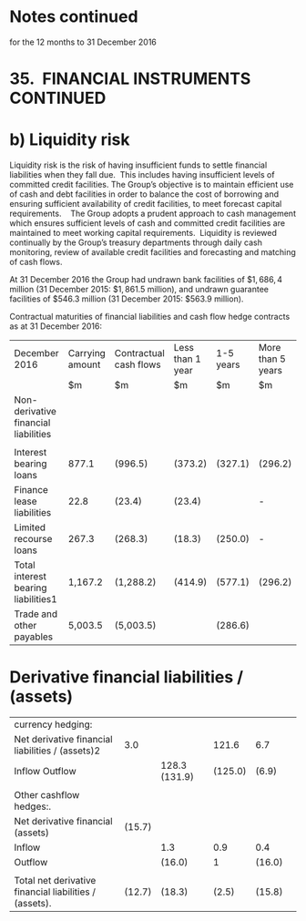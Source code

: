 # Notes continued

for the 12 months to 31 December 2016

# 35.  FINANCIAL INSTRUMENTS CONTINUED

# b) Liquidity risk

Liquidity risk is the risk of having insufficient funds to settle financial liabilities when they fall due.  This includes having insufficient levels of committed credit facilities. The Group’s objective is to maintain efficient use of cash and debt facilities in order to balance the cost of borrowing and ensuring sufficient availability of credit facilities, to meet forecast capital requirements.    The Group adopts a prudent approach to cash management which ensures sufficient levels of cash and committed credit facilities are maintained to meet working capital requirements.  Liquidity is reviewed continually by the Group’s treasury departments through daily cash monitoring, review of available credit facilities and forecasting and matching of cash flows.

At 31 December 2016 the Group had undrawn bank facilities of $\$ 1,686,4$ million (31 December 2015: $\$ 1,861.5$ million), and undrawn guarantee facilities of $\$ 546.3$ million (31 December 2015: $\$ 563.9$ million).

Contractual maturities of financial liabilities and cash flow hedge contracts as at 31 December 2016:

<table><tr><td>December 2016</td><td>Carrying amount</td><td>Contractual cash flows</td><td>Less than 1 year</td><td>1-5 years</td><td>More than 5 years</td></tr><tr><td></td><td>$m</td><td>$m</td><td>$m</td><td>$m</td><td>$m</td></tr><tr><td>Non-derivative financial liabilities</td><td></td><td></td><td></td><td></td><td></td></tr><tr><td></td><td></td><td></td><td></td><td></td><td></td></tr><tr><td>Interest bearing loans</td><td>877.1</td><td>(996.5)</td><td>(373.2)</td><td>(327.1)</td><td>(296.2)</td></tr><tr><td>Finance lease liabilities</td><td>22.8</td><td>(23.4)</td><td>(23.4)</td><td></td><td>-</td></tr><tr><td>Limited recourse loans</td><td>267.3</td><td>(268.3)</td><td>(18.3)</td><td>(250.0)</td><td>-</td></tr><tr><td>Total interest bearing liabilities1</td><td>1,167.2</td><td>(1,288.2)</td><td>(414.9)</td><td>(577.1)</td><td>(296.2)</td></tr><tr><td>Trade and other payables</td><td>5,003.5</td><td>(5,003.5)</td><td></td><td>(286.6)</td><td></td></tr></table>

# Derivative financial liabilities / (assets)

<table><tr><td colspan="2">currency hedging:</td><td colspan="4"></td></tr><tr><td>Net derivative financial liabilities / (assets)2</td><td>3.0</td><td></td><td>121.6</td><td>6.7</td><td></td></tr><tr><td>Inflow Outflow</td><td></td><td>128.3 (131.9)</td><td>(125.0)</td><td>(6.9)</td><td></td></tr><tr><td></td><td></td><td></td><td></td><td></td><td></td></tr><tr><td>Other cashflow hedges:.</td><td></td><td></td><td></td><td></td><td></td></tr><tr><td>Net derivative financial (assets)</td><td>(15.7)</td><td></td><td></td><td></td><td></td></tr><tr><td>Inflow</td><td></td><td>1.3</td><td>0.9</td><td>0.4</td><td></td></tr><tr><td>Outflow</td><td></td><td>(16.0)</td><td>1</td><td>(16.0)</td><td></td></tr><tr><td></td><td></td><td></td><td></td><td></td><td></td></tr><tr><td>Total net derivative financial liabilities / (assets).</td><td>(12.7)</td><td>(18.3)</td><td>(2.5)</td><td>(15.8)</td><td></td></tr></table>